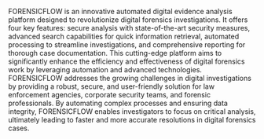 FORENSICFLOW is an innovative automated digital evidence analysis platform designed to revolutionize digital forensics investigations. It offers four key features: secure analysis with state-of-the-art security measures, advanced search capabilities for quick information retrieval, automated processing to streamline investigations, and comprehensive reporting for thorough case documentation. This cutting-edge platform aims to significantly enhance the efficiency and effectiveness of digital forensics work by leveraging automation and advanced technologies. FORENSICFLOW addresses the growing challenges in digital investigations by providing a robust, secure, and user-friendly solution for law enforcement agencies, corporate security teams, and forensic professionals. By automating complex processes and ensuring data integrity, FORENSICFLOW enables investigators to focus on critical analysis, ultimately leading to faster and more accurate resolutions in digital forensics cases.
